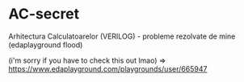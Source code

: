 # AC-secret
Arhitectura Calculatoarelor (VERILOG) - probleme rezolvate de mine (edaplayground flood)

(i'm sorry if you have to check this out lmao) => https://www.edaplayground.com/playgrounds/user/665947
